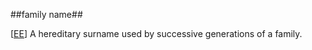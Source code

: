 ##family name##

\[[EE](SOURCES.md#EE)\]  A hereditary surname used by successive generations of a family.
